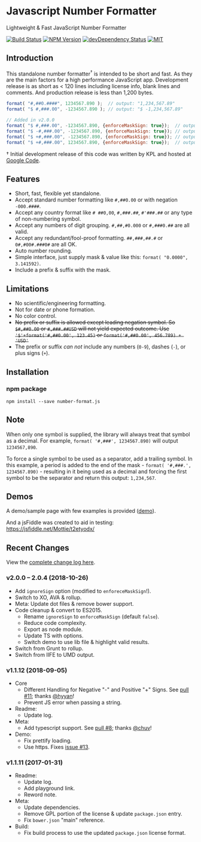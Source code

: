 # Javascript Number Formatter

Lightweight & Fast JavaScript Number Formatter

[![Build Status][build-image]][build-url] [![NPM Version][npm-image]][npm-url] [![devDependency Status][david-dev-image]][david-dev-url] [![MIT][license-image]][license-url]

## Introduction

This standalone number formatter<sup>&dagger;</sup> is intended to be short and fast. As they are the main factors for a high performance JavaScript app. Development release is as short as < 120 lines including license info, blank lines and comments. And production release is less than 1,200 bytes.

```js
format( "#,##0.####", 1234567.890 );  // output: "1,234,567.89"
format( "$ #,###.00", -1234567.890 ); // output: "$ -1,234,567.89"

// Added in v2.0.0
format( "$ #,###.00", -1234567.890, {enforceMaskSign: true});  // output: "$ 1,234,567.89"
format( "$ -#,###.00", -1234567.890, {enforceMaskSign: true}); // output: "$ -1,234,567.89"
format( "$ +#,###.00", -1234567.890, {enforceMaskSign: true}); // output: "$ -1,234,567.89"
format( "$ +#,###.00", 1234567.890, {enforceMaskSign: true});  // output: "$ +1,234,567.89"
```

&dagger; Initial development release of this code was written by KPL and hosted at [Google Code](https://code.google.com/p/javascript-number-formatter/).

## Features

* Short, fast, flexible yet standalone.
* Accept standard number formatting like `#,##0.00` or with negation `-000.####`.
* Accept any country format like `# ##0,00`, `#,###.##`, `#'###.##` or any type of non-numbering symbol.
* Accept any numbers of digit grouping. `#,##,#0.000` or `#,###0.##` are all valid.
* Accept any redundant/fool-proof formatting. `##,###,##.#` or `0#,#00#.###0#` are all OK.
* Auto number rounding.
* Simple interface, just supply mask & value like this: `format( "0.0000", 3.141592)`.
* Include a prefix &amp; suffix with the mask.

## Limitations

* No scientific/engineering formatting.
* Not for date or phone formation.
* No color control.
* <del>No prefix or suffix is allowed except leading negation symbol. So `$#,##0.00` or `#,###.##USD` will not yield expected outcome. Use `'$'+format('#,##0.00', 123.45)` or `format('#,##0.00', 456.789) + 'USD'`</del>
* The prefix or suffix *can not* include any numbers (`0-9`), dashes (`-`), or plus signs (`+`).

## Installation

### npm package

    npm install --save number-format.js

## Note

When only one symbol is supplied, the library will always treat that symbol as a decimal. For example, `format( '#,###', 1234567.890)` will output `1234567,890`.

To force a single symbol to be used as a separator, add a trailing symbol. In this example, a period is added to the end of the mask - `format( '#,###.', 1234567.890)` - resulting in it being used as a decimal and forcing the first symbol to be the separator and return this output: `1,234,567`.

## Demos

A demo/sample page with few examples is provided ([demo](http://mottie.github.io/javascript-number-formatter/)).

And a jsFiddle was created to aid in testing: https://jsfiddle.net/Mottie/t2etyodx/

[build-url]: https://travis-ci.org/Mottie/javascript-number-formatter
[build-image]: https://travis-ci.org/Mottie/javascript-number-formatter.png?branch=master
[npm-url]: https://www.npmjs.com/package/number-format.js
[npm-image]: https://img.shields.io/npm/v/number-format.js.svg
[david-dev-url]: https://david-dm.org/Mottie/javascript-number-formatter?type=dev
[david-dev-image]: https://david-dm.org/Mottie/javascript-number-formatter/dev-status.svg
[license-url]: https://github.com/Mottie/javascript-number-formatter/blob/master/LICENSE
[license-image]: https://img.shields.io/badge/license-MIT-blue.svg

## Recent Changes

View the [complete change log here](https://github.com/Mottie/javascript-number-formatter/wiki).

### v2.0.0 &ndash; 2.0.4 (2018-10-26)

* Add `ignoreSign` option (modified to `enforeceMaskSign`!).
* Switch to XO, AVA & rollup.
* Meta: Update dot files & remove bower support.
* Code cleanup & convert to ES2015.
  * Rename `ignoreSign` to `enforceMaskSign` (default `false`).
  * Reduce code complexity.
  * Export as node module.
  * Update TS with options.
  * Switch demo to use lib file & highlight valid results.
* Switch from Grunt to rollup.
* Switch from IIFE to UMD output.

### v1.1.12 (2018-09-05)

* Core
  * Different Handling for Negative "-" and Positive "+" Signs. See [pull #11](https://github.com/Mottie/javascript-number-formatter/pull/11); thanks [@hyyan](https://github.com/hyyan)!
  * Prevent JS error when passing a string.
* Readme:
  * Update log.
* Meta:
  * Add typescript support. See [pull #8](https://github.com/Mottie/javascript-number-formatter/pull/8); thanks [@chuv](https://github.com/chuv)!
* Demo:
  * Fix prettify loading.
  * Use https. Fixes [issue #13](https://github.com/Mottie/javascript-number-formatter/issues/13).

### v1.1.11 (2017-01-31)

* Readme:
  * Update log.
  * Add playground link.
  * Reword note.
* Meta:
  * Update dependencies.
  * Remove GPL portion of the license &amp; update `package.json` entry.
  * Fix `bower.json` "main" reference.
* Build:
  * Fix build process to use the updated `package.json` license format.
